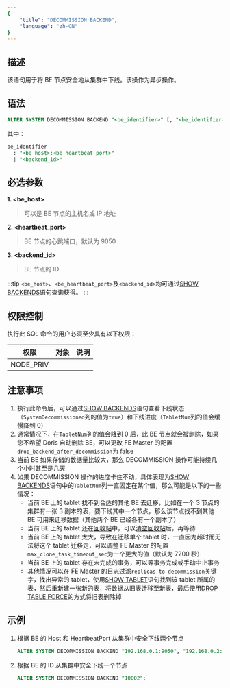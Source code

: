 ```yaml
---
{
    "title": "DECOMMISSION BACKEND",
    "language": "zh-CN"
}
---
```


<!--
Licensed to the Apache Software Foundation (ASF) under one
or more contributor license agreements.  See the NOTICE file
distributed with this work for additional information
regarding copyright ownership.  The ASF licenses this file
to you under the Apache License, Version 2.0 (the
"License"); you may not use this file except in compliance
with the License.  You may obtain a copy of the License at

  http://www.apache.org/licenses/LICENSE-2.0

Unless required by applicable law or agreed to in writing,
software distributed under the License is distributed on an
"AS IS" BASIS, WITHOUT WARRANTIES OR CONDITIONS OF ANY
KIND, either express or implied.  See the License for the
specific language governing permissions and limitations
under the License.
-->

## 描述

该语句用于将 BE 节点安全地从集群中下线。该操作为异步操作。

## 语法

```sql
ALTER SYSTEM DECOMMISSION BACKEND "<be_identifier>" [, "<be_identifier>" ... ]
```

其中：

```sql
be_identifier
  : "<be_host>:<be_heartbeat_port>"
  | "<backend_id>"
```

## 必选参数

**1. <be_host>**

> 可以是 BE 节点的主机名或 IP 地址

**2. <heartbeat_port>**

> BE 节点的心跳端口，默认为 9050

**3. <backend_id>**

> BE 节点的 ID

:::tip
`<be_host>`、`<be_heartbeat_port>`及`<backend_id>`均可通过[SHOW BACKENDS](./SHOW-BACKENDS.md)语句查询获得。
:::

## 权限控制

执行此 SQL 命令的用户必须至少具有以下权限：

| 权限        | 对象 | 说明 |
|-----------|----|----|
| NODE_PRIV |    |    |

## 注意事项

1. 执行此命令后，可以通过[SHOW BACKENDS](./SHOW-BACKENDS.md)语句查看下线状态（`SystemDecommissioned`列的值为`true`）和下线进度（`TabletNum`列的值会缓慢降到 0）
2. 通常情况下，在`TabletNum`列的值会降到 0 后，此 BE 节点就会被删除，如果您不希望 Doris 自动删除 BE，可以更改 FE Master 的配置`drop_backend_after_decommission`为 false
3. 当前 BE 如果存储的数据量比较大，那么 DECOMMISSION 操作可能持续几个小时甚至是几天
4. 如果 DECOMMISSION 操作的进度卡住不动，具体表现为[SHOW BACKENDS](./SHOW-BACKENDS.md)语句中的`TabletNum`列一直固定在某个值，那么可能是以下的一些情况：
   - 当前 BE 上的 tablet 找不到合适的其他 BE 去迁移，比如在一个 3 节点的集群有一张 3 副本的表，要下线其中一个节点，那么该节点找不到其他 BE 可用来迁移数据（其他两个 BE 已经各有一个副本了）
   - 当前 BE 上的 tablet 还在[回收站](../../recycle/SHOW-CATALOG-RECYCLE-BIN.md)中，可以[清空回收站](../../recycle/DROP-CATALOG-RECYCLE-BIN.md)后，再等待
   - 当前 BE 上的 tablet 太大，导致在迁移单个 tablet 时，一直因为超时而无法将这个 tablet 迁移走，可以调整 FE Master 的配置`max_clone_task_timeout_sec`为一个更大的值（默认为 7200 秒）
   - 当前 BE 上的 tablet 存在未完成的事务，可以等事务完成或手动中止事务
   - 其他情况可以在 FE Master 的日志过滤`replicas to decommission`关键字，找出异常的 tablet，使用[SHOW TABLET](../../table-and-view/data-and-status-management/SHOW-TABLET.md)语句找到该 tablet 所属的表，然后重新建一张新的表，将数据从旧表迁移至新表，最后使用[DROP TABLE FORCE](../../table-and-view/table/DROP-TABLE.md)的方式将旧表删除掉

## 示例

1. 根据 BE 的 Host 和 HeartbeatPort 从集群中安全下线两个节点
   ```sql
   ALTER SYSTEM DECOMMISSION BACKEND "192.168.0.1:9050", "192.168.0.2:9050";
   ```

2. 根据 BE 的 ID 从集群中安全下线一个节点
    ```sql
    ALTER SYSTEM DECOMMISSION BACKEND "10002";
    ```
